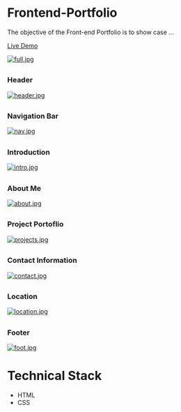 # Frontend-Portfolio
The objective of the Front-end Portfolio is to show case ...

[Live Demo](https://frontend-portfolio-eight.vercel.app/)

[![full.jpg](https://i.postimg.cc/2888qvtx/full.jpg)](https://postimg.cc/7bdydCwC)

##

### Header
[![header.jpg](https://i.postimg.cc/4yGy2SBC/header.jpg)](https://postimg.cc/vgPGcXJX)

##

### Navigation Bar
[![nav.jpg](https://i.postimg.cc/brn0kWrK/nav.jpg)](https://postimg.cc/dZqTKW8B)

##

### Introduction
[![intro.jpg](https://i.postimg.cc/KYmT44nS/intro.jpg)](https://postimg.cc/K1sjHGqJ)

##

### About Me
[![about.jpg](https://i.postimg.cc/DyWPKWcx/about.jpg)](https://postimg.cc/w7pmXjZN)

##

### Project Portoflio
[![projects.jpg](https://i.postimg.cc/fyP79ZM7/projects.jpg)](https://postimg.cc/GTkTWW89)

##

### Contact Information
[![contact.jpg](https://i.postimg.cc/XJVgMQ25/contact.jpg)](https://postimg.cc/67mZnLx6)

##

### Location
[![location.jpg](https://i.postimg.cc/43Y8L8Sx/location.jpg)](https://postimg.cc/VScB5Fwx)

##

### Footer
[![foot.jpg](https://i.postimg.cc/xjmLxrjZ/foot.jpg)](https://postimg.cc/mhbck5H3)

##

# Technical Stack
* HTML
* CSS
